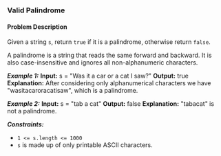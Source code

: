 ### Valid Palindrome

#### Problem Description

Given a string `s`, return `true` if it is a palindrome, otherwise return `false`.

A palindrome is a string that reads the same forward and backward. It is also case-insensitive and ignores all non-alphanumeric characters.

**_Example 1:_**
**Input:** s = "Was it a car or a cat I saw?"
**Output:** true
**Explanation:** After considering only alphanumerical characters we have "wasitacaroracatisaw", which is a palindrome.

**_Example 2:_**
**Input:** s = "tab a cat"
**Output:** false
**Explanation:** "tabacat" is not a palindrome.

**_Constraints:_**

- `1 <= s.length <= 1000`
- `s` is made up of only printable ASCII characters.
